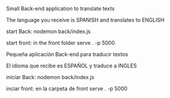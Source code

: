 Small Back-end application to translate texts

The language you receive is SPANISH and translates to ENGLISH

start Back: nodemon back/index.js

start front:
	in the front folder
 		serve . -p 5000


Pequeña aplicación Back-end para traducir textos

El idioma que recibe es ESPAÑOL y traduce a INGLES

iniciar Back: nodemon back/index.js

inciar front: 
	en la carpeta de front
		serve . -p 5000

